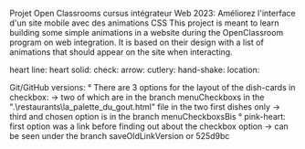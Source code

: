

Projet Open Classrooms cursus intégrateur Web 2023: Améliorez l'interface d'un site mobile avec des animations CSS
This project is meant to learn building some simple animations in a website during the OpenClassroom program on web integration.
It is based on their design with a list of animations that should appear on the site when interacting.

heart line: <i class="fa-thin fa-heart"></i>
heart solid: <i class="fa-solid fa-heart"></i>
check: <i class="fa-solid fa-circle-check"></i>
arrow: <i class="fa-sharp fa-solid fa-arrow-left"></i>
cutlery: <i class="fa-solid fa-utensils"></i>
hand-shake: <i class="fa-light fa-handshake-angle"></i>
location: <i class="fa-solid fa-location-dot"></i>


Git/GitHub versions:
° There are 3 options for the layout of the dish-cards in checkbox:
    -> two of which are in the branch menuCheckboxs in the ".\restaurants\la_palette_du_gout.html" file
    in the two first dishes only
    -> third and chosen option is in the branch menuCheckboxsBis
° pink-heart: first option was a link before finding out about the checkbox option
    -> can be seen under the branch saveOldLinkVersion or 525d9bc
